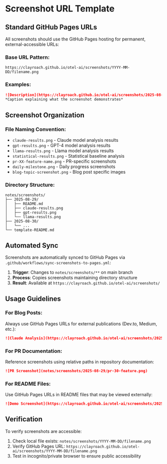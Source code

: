 # Screenshot URL Template

## Standard GitHub Pages URLs

All screenshots should use the GitHub Pages hosting for permanent, external-accessible URLs:

### **Base URL Pattern:**
```
https://clayroach.github.io/otel-ai/screenshots/YYYY-MM-DD/filename.png
```

### **Examples:**
```markdown
![Description](https://clayroach.github.io/otel-ai/screenshots/2025-08-29/claude-results.png)
*Caption explaining what the screenshot demonstrates*
```

## Screenshot Organization

### **File Naming Convention:**
- `claude-results.png` - Claude model analysis results
- `gpt-results.png` - GPT-4 model analysis results  
- `llama-results.png` - Llama model analysis results
- `statistical-results.png` - Statistical baseline analysis
- `pr-XX-feature-name.png` - PR-specific screenshots
- `daily-milestone.png` - Daily progress screenshots
- `blog-topic-screenshot.png` - Blog post specific images

### **Directory Structure:**
```
notes/screenshots/
├── 2025-08-29/
│   ├── README.md
│   ├── claude-results.png
│   ├── gpt-results.png
│   └── llama-results.png
├── 2025-08-30/
│   └── ...
└── template-README.md
```

## Automated Sync

Screenshots are automatically synced to GitHub Pages via `.github/workflows/sync-screenshots-to-pages.yml`:

1. **Trigger**: Changes to `notes/screenshots/**` on main branch
2. **Process**: Copies screenshots maintaining directory structure
3. **Result**: Available at `https://clayroach.github.io/otel-ai/screenshots/`

## Usage Guidelines

### **For Blog Posts:**
Always use GitHub Pages URLs for external publications (Dev.to, Medium, etc.):
```markdown
![Claude Analysis](https://clayroach.github.io/otel-ai/screenshots/2025-08-29/claude-results.png)
```

### **For PR Documentation:**
Reference screenshots using relative paths in repository documentation:
```markdown
![PR Screenshot](notes/screenshots/2025-08-29/pr-30-feature.png)
```

### **For README Files:**
Use GitHub Pages URLs in README files that may be viewed externally:
```markdown
![Demo Screenshot](https://clayroach.github.io/otel-ai/screenshots/2025-08-29/demo.png)
```

## Verification

To verify screenshots are accessible:
1. Check local file exists: `notes/screenshots/YYYY-MM-DD/filename.png`
2. Verify GitHub Pages URL: `https://clayroach.github.io/otel-ai/screenshots/YYYY-MM-DD/filename.png`
3. Test in incognito/private browser to ensure public accessibility